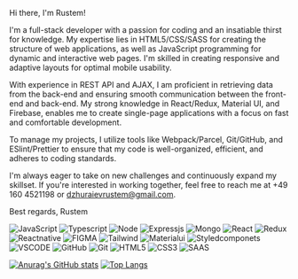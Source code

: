 Hi there, I'm Rustem!

I'm a full-stack developer with a passion for coding and an insatiable thirst for knowledge. My expertise lies in HTML5/CSS/SASS for creating the structure of web applications, as well as JavaScript programming for dynamic and interactive web pages. I'm skilled in creating responsive and adaptive layouts for optimal mobile usability.

With experience in REST API and AJAX, I am proficient in retrieving data from the back-end and ensuring smooth communication between the front-end and back-end. My strong knowledge in React/Redux, Material UI, and Firebase, enables me to create single-page applications with a focus on fast and comfortable development.

To manage my projects, I utilize tools like Webpack/Parcel, Git/GitHub, and ESlint/Prettier to ensure that my code is well-organized, efficient, and adheres to coding standards.

I'm always eager to take on new challenges and continuously expand my skillset. If you're interested in working together, feel free to reach me at +49 160 4521198 or dzhuraievrustem@gmail.com.

Best regards,
Rustem


![JavaScript](https://img.shields.io/badge/JavaScript-F7DF1E?style=for-the-badge&logo=javascript&logoColor=black)
![Typescript](https://img.shields.io/badge/TypeScript-007ACC?style=for-the-badge&logo=typescript&logoColor=white)
![Node](https://img.shields.io/badge/Node.js-43853D?style=for-the-badge&logo=node.js&logoColor=white)
![Expressjs](https://img.shields.io/badge/Express.js-404D59?style=for-the-badge)
![Mongo](https://img.shields.io/badge/MongoDB-4EA94B?style=for-the-badge&logo=mongodb&logoColor=white)
![React](https://img.shields.io/badge/React-20232A?style=for-the-badge&logo=react&logoColor=61DAFB)
![Redux](https://img.shields.io/badge/Redux-593D88?style=for-the-badge&logo=redux&logoColor=white)
![Reactnative](https://img.shields.io/badge/React_Native-20232A?style=for-the-badge&logo=react&logoColor=61DAFB)
![FIGMA](https://img.shields.io/badge/Figma-F24E1E?style=for-the-badge&logo=figma&logoColor=white)
![Tailwind](https://img.shields.io/badge/Tailwind_CSS-38B2AC?style=for-the-badge&logo=tailwind-css&logoColor=white)
![Materialui](https://img.shields.io/badge/Material--UI-0081CB?style=for-the-badge&logo=material-ui&logoColor=white)
![Styledcomponets](https://img.shields.io/badge/styled--components-DB7093?style=for-the-badge&logo=styled-components&logoColor=white)
![VSCODE](https://img.shields.io/badge/Visual_Studio_Code-0078D4?style=for-the-badge&logo=visual%20studio%20code&logoColor=white)
![GitHub](https://img.shields.io/badge/GitHub-100000?style=for-the-badge&logo=github&logoColor=white)
![Git](https://img.shields.io/badge/GIT-E44C30?style=for-the-badge&logo=git&logoColor=white)
![HTML5](https://img.shields.io/badge/HTML5-E34F26?style=for-the-badge&logo=html5&logoColor=white)
![CSS3](https://img.shields.io/badge/CSS3-1572B6?style=for-the-badge&logo=css3&logoColor=white)
![SAAS](https://img.shields.io/badge/Sass-CC6699?style=for-the-badge&logo=sass&logoColor=white)


[![Anurag's GitHub stats](https://github-readme-stats.vercel.app/api?username=rustdzhur&count_private=true&show_icons=true&theme=transparent)](https://github.com/anuraghazra/github-readme-stats)
[![Top Langs](https://github-readme-stats.vercel.app/api/top-langs/?username=anuraghazra)](https://github.com/rustdzhur/github-readme-stats)


